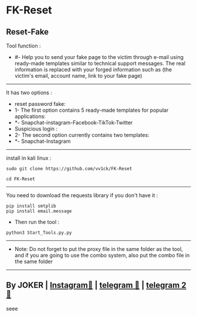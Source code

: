 # FK-Reset
Reset-Fake
-
Tool function :
- #- Help you to send your fake page to the victim through e-mail using ready-made templates similar to technical support messages. The real information is replaced with your forged information such as (the victim's email, account name, link to your fake page)
-----------------------
It has two options :
- reset password fake:
- 1- The first option contains 5 ready-made templates for popular applications:
- *- Snapchat-instagram-Facebook-TikTok-Twitter
- Suspicious login :
- 2- The second option currently contains two templates:
- *- Snapchat-Instagram
-----------------------
install in kali linux :
<!--START_SECTION:waka-->
```
sudo git clone https://github.com/vv1ck/FK-Reset
```
<!--END_SECTION:waka-->
<!--START_SECTION:waka-->
```
cd FK-Reset
```
<!--END_SECTION:waka-->
-----------------------
You need to download the requests library if you don't have it :
<!--START_SECTION:waka-->
```
pip install smtplib
pip install email.message
```
<!--END_SECTION:waka-->
- Then run the tool :
<!--START_SECTION:waka-->
```
python3 Start_Tools.py.py
```
<!--END_SECTION:waka-->
---------------------
- Note: Do not forget to put the proxy file in the same folder as the tool, and if you are going to use the combo system, also put the combo file in the same folder
---------------------
By JOKER | <a class="" href="https://intagram.com/221298">Instagram💢</a> | <a class="" href="http://t.me/vv1ck">telegram 🔷</a> | <a class="" href="http://t.me/TweakPY">telegram 2 🔷</a>
-
seee
